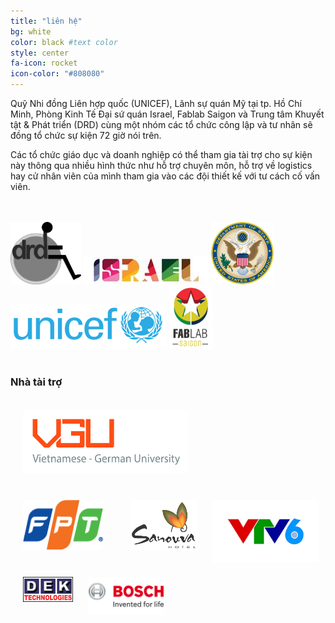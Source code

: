```yaml
---
title: "liên hệ"
bg: white
color: black #text color
style: center
fa-icon: rocket 
icon-color: "#808080" 
---
```

<span class="more-icons">
<a href="mailto: tomvietnam.org@gmail.com"><i class="fa fa-envelope fa-3x"></i></a>
<a href="https://www.facebook.com/TOMVietnam2016/"><i class="fa fa-facebook-square fa-3x"></i></a>
</span>

<p>Quỹ Nhi đồng Liên hợp quốc (UNICEF), Lãnh sự quán Mỹ tại tp. Hồ Chí Minh, Phòng Kinh Tế Đại sứ quán Israel, Fablab Saigon và Trung tâm Khuyết tật & Phát triển (DRD) cùng một nhóm các tổ chức công lập và tư nhân sẽ đồng tổ chức sự kiện 72 giờ nói trên.</p>

<p>Các tổ chức giáo dục và doanh nghiệp có thể tham gia tài trợ cho sự kiện này thông qua nhiều hình thức như hỗ trợ chuyên môn, hỗ trợ về logistics hay cử nhân viên của mình tham gia vào các đội thiết kế với tư cách cố vấn viên.</p>

<br style="clear"/>
<br style="clear"/>

<div style="vertical-align: middle;">
<img style="height: 100px;" src="/img/drd_logo.png"/>
<img src="/img/israel_logo.jpg"/>
<img style="height: 100px;" src="/img/US-DeptOfState-Seal.png"/>
<img src="/img/unicef_logo.png"/>
<img style="height: 100px;" src="/img/fablab_saigon_logo_small.png"/>
</div>

<br style="clear"/>

<h3>Nhà tài trợ</h3>

<div style="vertical-align: middle;">
<img style="height: 100px; margin: 20px;" src="/img/VGU_logo.jpg"/>
<br style="clear"/>
<img style="height: 80px; margin: 20px;" src="/img/FPT_logo.png"/>
<img style="height: 80px; margin: 20px;" src="/img/sanouva_logo.png"/>
<img style="height: 100px; margin: 0px;" src="/img/vtv6_logo.png"/>
<br style="clear"/>
<img style="height: 40px; margin: 20px;" src="/img/dek_logo.gif"/>
<img style="height: 60px; margin: 0px;" src="/img/bosch_logo.png"/>
</div>


